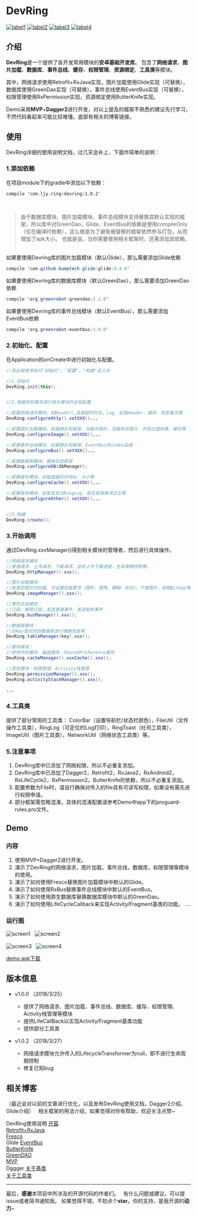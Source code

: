 # DevRing  
[![label1](https://img.shields.io/badge/version-1.0.0-blue.svg)](https://github.com/LJYcoder/DevRing)
[![label2](https://img.shields.io/badge/License-Apache%202.0-green.svg)](http://www.apache.org/licenses/LICENSE-2.0)
[![label3](https://img.shields.io/badge/API-14%2B-yellow.svg)](https://github.com/LJYcoder/DevRing)
[![label4](https://img.shields.io/badge/Blog-%E7%AE%80%E4%B9%A6-orange.svg)](https://www.jianshu.com/u/2ebe42698573)  

## 介绍
**DevRing**是一个提供了各开发常用模块的**安卓基础开发库**。
包含了**网络请求**、**图片加载**、**数据库**、**事件总线**、**缓存**、**权限管理**、**资源绑定**、**工具类**等模块。

其中，网络请求使用Retrofit+RxJava实现，图片加载使用Glide实现（可替换），数据库使用GreenDao实现（可替换），事件总线使用EventBus实现（可替换），权限管理使用RxPermission实现，资源绑定使用ButterKnife实现。

Demo采用**MVP**+**Dagger2**进行开发，对以上提及的框架不熟悉的建议先行学习，不然代码看起来可能比较难懂。底部有相关的博客链接。

## 使用
DevRing详细的使用说明文档，过几天会补上，下面作简单的说明：
### 1.添加依赖
在项目module下的gradle中添加以下依赖：
```
compile 'com.ljy.ring:devring:1.0.2'
```
<br>

>由于数据库模块、图片加载模块、事件总线模块支持替换其默认实现的框架，所以库中对GreenDao，Glide，EventBus的依赖是使用compileOnly（仅在编译时依赖），这么做是为了避免被替换的框架依然参与打包，从而增加了apk大小。
也就是说，当你需要使用相关框架时，还需添加其依赖。  


如果要使用Devring库的图片加载模块（默认Glide），那么需要添加Glide依赖
``` java
compile 'com.github.bumptech.glide:glide:4.4.0'
```
如果要使用Devring库的数据库模块（默认GreenDao），那么需要添加GreenDao依赖
``` java
compile 'org.greenrobot:greendao:3.2.0'
```
如果要使用Devring库的事件总线模块（默认EventBus），那么需要添加EventBus依赖
``` java
compile 'org.greenrobot:eventbus:3.0.0'
```
### 2.初始化、配置
在Application的onCreate中进行初始化与配置。
``` java
//务必按顺序执行"初始化"、"配置"、"构建"这三步

//1.初始化
DevRing.init(this);


//2.根据你的需求进行相关模块的全局配置

//配置网络请求模块，如BaseUrl,连接超时时长，Log，全局Header，缓存，失败重试等
DevRing.configureHttp().setXXX()...

//配置图片加载模块，如替换实现框架，加载中图片，加载失败图片，开启过渡效果，缓存等
DevRing.configureImage().setXXX()...

//配置事件总线模块，如替换实现框架，EventBus的index加速
DevRing.configureBus().setXXX()...

//配置数据库模块、替换实现框架
DevRing.configureDB(dbManager);  

//配置缓存模块，如磁盘缓存的地址、大小等
DevRing.configureCache().setXXX()...

//配置其他模块，如是否显示RingLog，是否启用崩溃日志等
DevRing.configureOther().setXXX()...


//3.构建
DevRing.create();

```
### 3.开始调用
通过DevRing.xxxManager()得到相关模块的管理者，然后进行具体操作。
``` java
//网络请求模块：
//普通请求、上传请求、下载请求、监听上传下载进度、生命周期控制等。
DevRing.httpManager().xxx();

//图片加载模块:
//各类型图片的加载，可设置加载要求（圆形、圆角、模糊、灰白），下载图片，获取Bitmap等
DevRing.imageManager().xxx();

//事件总线模块：
//订阅、解除订阅，发送普通事件，发送粘性事件
DevRing.busManager().xxx();

//数据库模块：
//对key值对应的数据表进行增删改查等
DevRing.tableManager(key).xxx();

//缓存模块：
//提供内存缓存，磁盘缓存，SharedPreference缓存
DevRing.cacheManager().xxxCache().xxx();

//其他模块：权限管理、Activity栈管理
DevRing.permissionManager().xxx();
DevRing.activityStackManager().xxx();

...
```
### 4.工具类
提供了部分常用的工具类：
ColorBar（设置导航栏/状态栏颜色），FileUtil（文件操作工具类），RingLog（可定位的Log打印），RingToast（吐司工具类），ImageUitl（图片工具类），NetworkUtil（网络状态工具类）等。

### 5.注意事项
1. DevRing库中已添加了网络权限，所以不必重复添加。
2. DevRing库中已添加了Dagger2，Retrofit2，RxJava2，RxAndroid2，RxLifeCycle2，RxPermission2，ButterKnife的依赖，所以不必重复添加。
3. 配置参数为File时，请自行确保对传入的file具有可读写权限，如果没有需先进行权限申请。  
4. 部分框架需忽略混淆，具体的混淆配置请参考Demo中app下的proguard-rules.pro文件。

## Demo
### 内容
1. 使用MVP+Dagger2进行开发。
2. 演示了DevRing的网络请求，图片加载，事件总线，数据库，权限管理等模块的使用。
3. 演示了如何使用Fresco替换图片加载模块中默认的Glide。
4. 演示了如何使用RxBus替换事件总线模块中默认的EventBus。
5. 演示了如何使用原生数据库替换数据库模块中默认的GreenDao。  
6. 演示了如何使用LifeCycleCallback来实现Activity/Fragment基类的功能。
....

### 运行图
![screen1](https://github.com/LJYcoder/DevRing/blob/master/screenshot/screen1.gif)&nbsp;&nbsp;&nbsp;![screen2](https://github.com/LJYcoder/DevRing/blob/master/screenshot/screen2.gif)
<br>
<br>
![screen3](https://github.com/LJYcoder/DevRing/blob/master/screenshot/screen3.gif)&nbsp;&nbsp;&nbsp;![screen4](https://github.com/LJYcoder/DevRing/blob/master/screenshot/screen4.gif)

[demo apk下载](https://github.com/LJYcoder/DevRing/blob/master/screenshot/DevRingDemo.apk)


## 版本信息
- v1.0.0  （2018/3/25）
  - 提供了网络请求、图片加载、事件总线、数据库、缓存、权限管理、Activity栈管理等模块
  - 提供LifeCallBack以实现Activity/Fragment基类功能
  - 提供部分工具类

 - v1.0.2  （2018/3/27）
   - 网络请求模块允许传入的LifecycleTransformer为null，即不进行生命周期控制
   - 修复已知bug


## 相关博客
（最近会对以前的文章进行优化，以及发布DevRing使用文档，Dagger2介绍，Glide介绍）  
相关框架的用法介绍，如果觉得对你有帮助，欢迎关注点赞~  

DevRing使用说明
[开篇](http://www.jianshu.com/p/b714630bdf75)<br>
[Retrofit+RxJava](http://www.jianshu.com/p/092452f287db)<br>
[Fresco](http://www.jianshu.com/p/5b5625612f56)<br>
Glide
[EventBus](http://www.jianshu.com/p/6fb4d78db19b)<br>
[ButterKnife](http://www.jianshu.com/p/5f89e3bd7fca)<br>
[GreenDAO](http://www.jianshu.com/p/11bdd9d761e6)<br>
[MVP](http://www.jianshu.com/p/1f91cfd68d48)<br>
Dggger
[关于基类](http://www.jianshu.com/p/3d9ee98a9570)<br>
[关于工具类](http://www.jianshu.com/p/d1361c3ea743)<br>

---
最后，**感谢**本项目中所涉及的开源代码的作者们。  
有什么问题或建议，可以提issue或者简书通知我。
如果觉得不错，不妨点个**star**。你的支持，是我开源的**动力**~

